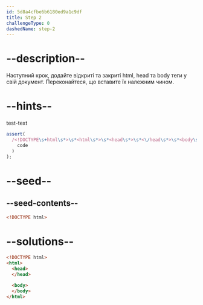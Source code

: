 ```yaml
---
id: 5d8a4cfbe6b6180ed9a1c9df
title: Step 2
challengeType: 0
dashedName: step-2
---
```


# --description--

Наступний крок, додайте відкриті та закриті html, head та body теги у свій документ. Переконайтеся, що вставите їх належним чином.

# --hints--

test-text

```js
assert(
  /<!DOCTYPE\s+html\s*>\s*<html\s*>\s*<head\s*>\s*<\/head\s*>\s*<body\s*>\s*<\/body\s*>\s*<\/html\s*>/gi.test(
    code
  )
);
```

# --seed--

## --seed-contents--

```html
<!DOCTYPE html>
```

# --solutions--

```html
<!DOCTYPE html>
<html>
  <head>
  </head>

  <body>
  </body>
</html>
```

